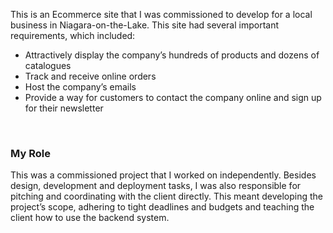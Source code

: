 This is an Ecommerce site that I was commissioned to develop for a local business in Niagara-on-the-Lake. This site had several important requirements, which included:
- Attractively display the company’s hundreds of products and dozens of catalogues
- Track and receive online orders
- Host the company’s emails
- Provide a way for customers to contact the company online and sign up for their newsletter

<br>

### My Role
This was a commissioned project that I worked on independently. Besides design, development and deployment tasks, I was also responsible for pitching and coordinating with the client directly. This meant developing the project’s scope, adhering to tight deadlines and budgets and teaching the client how to use the backend system.
